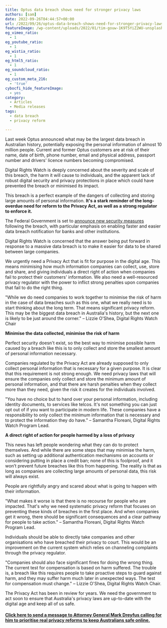 ```yaml
---
title: Optus data breach shows need for stronger privacy laws
authors: [sam]
date: 2022-09-26T04:44:57+00:00
url: /2022/09/26/optus-data-breach-shows-need-for-stronger-privacy-laws/
featureImage: /wp-content/uploads/2022/01/tim-gouw-1K9T5YiZ2WU-unsplash-1.jpg
eg_vimeo_ratio:
  - 1
eg_youtube_ratio:
  - 1
eg_wistia_ratio:
  - 1
eg_html5_ratio:
  - 1
eg_soundcloud_ratio:
  - 1
eg_custom_meta_216:
  - 'true'
cybocfi_hide_featureImage:
  - yes
category:
  - Articles
  - Media releases
tags:
  - data breach
  - privacy reform

---
```

Last week Optus announced what may be the largest data breach in Australian history, potentially exposing the personal information of almost 10 million people. Current and former Optus customers are at risk of their name, date of birth, phone number, email and physical address, passport number and drivers' licence numbers becoming compromised.

Digital Rights Watch is deeply concerned about the severity and scale of this breach, the harm it will cause to individuals, and the apparent lack of robust digital security and privacy protections in place which could have prevented the breach or minimised its impact.

This breach is a perfect example of the dangers of collecting and storing large amounts of personal information. **It's a stark reminder of the long-overdue need for reform to the Privacy Act, as well as a strong regulator to enforce it.**

The Federal Government is set to [announce new security measures][1] following the breach, with particular emphasis on enabling faster and easier data breach notification for banks and other institutions.

Digital Rights Watch is concerned that the answer being put forward in response to a massive data breach is to make it easier for data to be shared between large companies.

We urgently need a Privacy Act that is fit for purpose in the digital age. This means minimising how much information companies can collect, use, store and share, and giving individuals a direct right of action when companies fail to protect their customers' information. We also need a well-resourced privacy regulator with the power to inflict strong penalties upon companies that fail to do the right thing.

"While we do need companies to work together to minimise the risk of harm in the case of data breaches such as this one, what we really need is to start thinking about the long term. That means significant privacy reform. This may be the biggest data breach in Australia's history, but the next one is likely to be just around the corner." &#8211; Lizzie O'Shea, Digital Rights Watch Chair

**Minimise the data collected, minimise the risk of harm**

Perfect security doesn't exist, so the best way to minimise possible harm caused by a breach like this is to only collect and store the smallest amount of personal information necessary.

Companies regulated by the Privacy Act are already supposed to only collect personal information that is necessary for a given purpose. It is clear that this requirement is not strong enough. We need privacy laws that will ensure the companies only collect and store the minimum amount of personal information, and that there are harsh penalties when they collect more than they need, given the risk it creates for the individuals involved.

"You have no choice but to hand over your personal information, including identity documents, to services like telcos. It's not something you can just opt out of if you want to participate in modern life. These companies have a responsibility to only collect the minimum information that is necessary and to protect the information they do have." &#8211; Samantha Floreani, Digital Rights Watch Program Lead.

**A direct right of action for people harmed by a loss of privacy**

This news has left people wondering what they can do to protect themselves. And while there are some steps that may minimise the harm, such as setting up additional authentication mechanisms on accounts or considering putting in place a credit ban; none of this is foolproof, and it won&#8217;t prevent future breaches like this from happening. The reality is that as long as companies are collecting large amounts of personal data, this risk will always exist.

People are rightfully angry and scared about what is going to happen with their information.

"What makes it worse is that there is no recourse for people who are impacted. That's why we need systematic privacy reform that focuses on preventing these kinds of breaches in the first place. And when companies get it wrong, there should be significant consequences and a clear pathway for people to take action." &#8211; Samantha Floreani, Digital Rights Watch Program Lead.

Individuals should be able to directly take companies and other organisations who have breached their privacy to court. This would be an improvement on the current system which relies on channeling complaints through the privacy regulator.

"Companies should also face significant fines for doing the wrong thing. The current test for compensation is based on harm suffered. The trouble is, a breach like this requires people to take proactive steps to guard against harm, and they may suffer harm much later in unexpected ways. The test for compensation must change." &#8211; Lizzie O'Shea, Digital Rights Watch Chair.

The Privacy Act has been in review for years. We need the government to act soon to ensure that Australia's privacy laws are up-to-date with the digital age and keep all of us safe.

#### **<a href="https://actionnetwork.org/letters/demand-privacy-reform-in-light-of-optus-leak/" target="_blank" rel="noreferrer noopener">Click here to send a message to Attorney General Mark Dreyfus calling for him to prioritise real privacy reforms to keep Australians safe online.</a>**

 [1]: https://www.abc.net.au/news/2022-09-25/new-security-measures-to-be-unveiled-following-optus-data-breach/101472364?utm_source=substack&utm_medium=email
